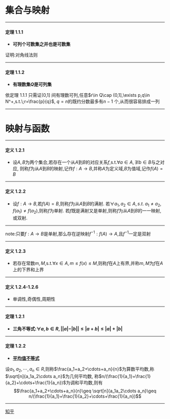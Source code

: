 # 集合与映射
---
#### 定理 1.1.1

- **可列个可数集之并也是可数集**

证明:对角线法则

---
#### 定理 1.1.2
- **有理数集$Q$是可列集**

依定理 1.1.1 只需证(0,1] 间有理数可列,任意$r\in Q\cap (0,1],\exists p,q\in N^+,s.t.\;r=\frac{p}{q}$,
$q=n$的既约分数最多有$n-1$ 个,从而很容易排成一列

---


# 映射与函数
---
#### 定义 1.2.1
- 设$A,B$为两个集合,若存在一个从$A$到$B$的对应关系$f$,s.t.$\forall a\in A,\exists !b\in B$与之对应,
则称$f$为从$A$到$B$的映射,记作$f:A\to B$,并称$A$为定义域,$B$为值域,记作$f(A)=B$

---
#### 定义 1.2.2
- 设$f:A\to B$,若$f(A)=B$,则称$f$为从$A$到$B$的满射.
若$\forall a_1,a_2\in A,s.t.\;a_1\neq a_2,f(a_1)\neq f(a_2)$,则称$f$为单射.
若$f$既是满射又是单射,则称$f$为从$A$到$B$的一一映射,或双射.

---
note:只要$f:A\to B$是单射,那么存在逆映射$f^{-1}:f(A)\to A$,且$f^{-1}$一定是双射

---
#### 定义 1.2.3
- 若存在常数$m,M$,s.t.$\forall x\in A,m\leq f(x)\leq M$,则称$f$在$A$上有界,并称$m,M$为$f$在$A$上的下界和上界

---
#### 定义 1.2.4-1.2.6
- 单调性,奇偶性,周期性

---
#### 定理 1.2.1
- **三角不等式:$\forall a,b\in R,||a|-|b||\leq |a+b|\leq |a|+|b|$**

---
#### 定理 1.2.2
- **[平均值不等式](https://zhuanlan.zhihu.com/p/401791777)**

设$a_1,a_2,\cdots,a_n\in R,$则称$\frac{a_1+a_2+\cdots+a_n}{n}$为算数平均数,称$\sqrt[n]{a_1a_2\cdots a_n}$为几何平均数,
称$n/(\frac{1}{a_1}+\frac{1}{a_2}+\cdots+\frac{1}{a_n})$为调和平均数,则有
$$\frac{a_1+a_2+\cdots+a_n}{n}\geq \sqrt[n]{a_1a_2\cdots a_n}\geq n/(\frac{1}{a_1}+\frac{1}{a_2}+\cdots+\frac{1}{a_n})$$

---
[知乎](https://zhuanlan.zhihu.com/p/690962154)